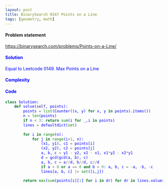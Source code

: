 ```yaml
---
layout: post
title: BinarySearch 0347 Points on a Line
tags: [geometry, math]
---
```


#### Problem statement

<a href="https://binarysearch.com/problems/Points-on-a-Line/"> <font color = blue>https://binarysearch.com/problems/Points-on-a-Line/

#### Solution
Equal to Leetcode 0149. Max Points on a Line

#### Complexity

#### Code
```python
class Solution:
    def solve(self, points):
        points = list(Counter((x, y) for x, y in points).items())
        n = len(points)
        if n < 3: return sum(i for _,i in points)
        lines = defaultdict(set)
        
        for i in range(n):
            for j in range(i+1, n):
                (x1, y1), c1 = points[i]
                (x2, y2), c2 = points[j]
                a, b, c = y1 - y2, x2 - x1, x1*y2 - x2*y1
                d = gcd(gcd(a, b), c)
                a, b, c = a//d, b//d, c//d
                if a < 0 or a == 0 and b < 0: a, b, c = -a, -b, -c
                lines[a, b, c] |= set([i,j])

        return max(sum(points[i][1] for i in dr) for dr in lines.values())
```